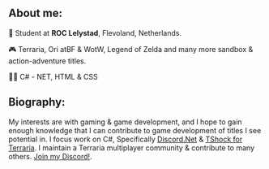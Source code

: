 ## About me:

🏫 Student at **ROC Lelystad**, Flevoland, Netherlands.

🎮 Terraria, Ori atBF & WotW, Legend of Zelda and many more sandbox & action-adventure titles.

👨‍💻 C# - NET, HTML & CSS

## Biography:

My interests are with gaming & game development, and I hope to gain enough knowledge that I can contribute to game development of titles I see potential in. I focus work on C#, Specifically [Discord.Net](https://github.com/discord-net/Discord.Net) & [TShock for Terraria](https://github.com/Pryaxis/TShock). I maintain a Terraria multiplayer community & contribute to many others. [Join my Discord!](https://terrariabuilders.com/discord).
